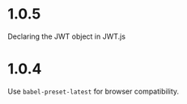 ﻿# 1.0.5
Declaring the JWT object in JWT.js

# 1.0.4
Use `babel-preset-latest` for browser compatibility.
